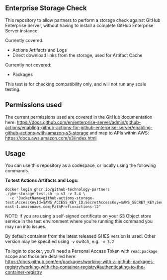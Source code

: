 ## Enterprise Storage Check

This repository to allow partners to perform a storage check against GitHub Enterprise Server, without having to install a complete GitHub Enterprise Server instance.

Currently covered:
- Actions Artifacts and Logs
- Direct download links from the storage, used for Artifact Cache

Currently not covered:
- Packages

This test is for checking compatibility only, and will not run any scale testing.

## Permissions used

The current permissions used are covered in the GitHub documentation here: https://docs.github.com/en/enterprise-server/admin/github-actions/enabling-github-actions-for-github-enterprise-server/enabling-github-actions-with-amazon-s3-storage and map to APIs within AWS: https://docs.aws.amazon.com/s3/index.html

## Usage

You can use this repository as a codespace, or locally using the following commands.

**To test Actions Artifacts and Logs:**

```
docker login ghcr.io/github-technology-partners
./ghe-storage-test.sh -p s3 -v 3.4 \
  -c "BucketName=github-actions-storage-test;AccessKeyId=$AWS_ACCESS_KEY_ID;SecretAccessKey=$AWS_SECRET_KEY;ServiceUrl=https://s3.us-east-1.amazonaws.com;PathPrefix=actions-l2"
```
NOTE: If you are using a self-signed certificate on your S3 Object store service in the test environment where you're running this command you may run into issues.

By default container from the latest released GHES version is used. Other version may be specified using `-v` switch, e.g. `-v 3.2` 

To login to docker, you'll need a Personal Access Token with `read:package` scope and those are detailed here: https://docs.github.com/en/packages/working-with-a-github-packages-registry/working-with-the-container-registry#authenticating-to-the-container-registry
